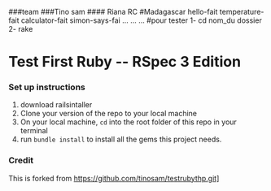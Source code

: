 ###team
###Tino sam #### Riana RC 
#Madagascar
hello-fait
temperature-fait
calculator-fait
simon-says-fai
...
...
...
#pour tester
1- cd nom_du dossier
2- rake

Test First Ruby -- RSpec 3 Edition
==========

### Set up instructions

1. download railsintaller
2. Clone your version of the repo to your local machine
3. On your local machine, `cd` into the root folder of this repo in your terminal
4. run `bundle install` to install all the gems this project needs.






### Credit

This is forked from https://github.com/tinosam/testrubythp.git]
